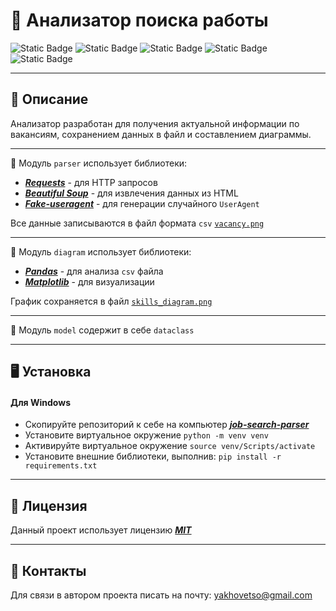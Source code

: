 # :flower_playing_cards: Анализатор поиска работы
![Static Badge](https://img.shields.io/badge/Python-3.11-blue?style=flat)
![Static Badge](https://img.shields.io/badge/Beautiful%20Soup-4.12-black?style=flat)
![Static Badge](https://img.shields.io/badge/Requests-2.31-red?style=flat)
![Static Badge](https://img.shields.io/badge/Pandas%20-2.2-green?style=flat)
![Static Badge](https://img.shields.io/badge/Matplotlib-3.8-purple?style=flat)

---
## :wilted_flower: Описание

Анализатор  разработан для получения актуальной информации по вакансиям,  сохранением данных в файл и составлением  диаграммы.

---
:evergreen_tree: Модуль ```parser``` использует библиотеки:
* [***Requests***](https://requests.readthedocs.io/en/latest/index.html) - для HTTP запросов
* [***Beautiful Soup***](https://beautiful-soup-4.readthedocs.io/en/latest/) - для извлечения данных из HTML
* [***Fake-useragent***](https://fake-useragent.readthedocs.io/en/latest/) - для генерации случайного ```UserAgent```


Все данные записываются в файл формата ```csv```  [```vacancy.png```](https://github.com/yakhovets-o/job-search-parser/blob/main/vacancy.png)


---
:deciduous_tree: Модуль ```diagram``` использует библиотеки:
* [***Pandas***](https://pandas.pydata.org/pandas-docs/stable/index.html) - для анализа ```csv``` файла
* [***Matplotlib***](https://matplotlib.org/stable/index.html) - для визуализации

График сохраняется в файл [```skills_diagram.png```](https://github.com/yakhovets-o/job-search-parser/blob/main/skills_diagram.png)

---
:palm_tree: Модуль ```model``` содержит в себе ```dataclass```

---
## :desktop_computer: Установка
#### Для Windows
* Скопируйте репозиторий к себе на компьютер [***job-search-parser***](https://github.com/yakhovets-o/job-search-parser.git)
* Установите виртуальное окружение  ```python -m venv venv```
* Активируйте виртуальное окружение ```source venv/Scripts/activate```
* Установите внешние библиотеки, выполнив: ```pip install -r requirements.txt```

---
## :sunflower: Лицензия 
Данный проект использует лицензию [***MIT***](https://github.com/yakhovets-o/job-search-parser/blob/main/LICENSE)


---
## :white_flower: Контакты 

Для связи в автором проекта писать на почту: yakhovetso@gmail.com








